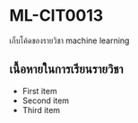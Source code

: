 # ML-CIT0013
เก็บโค้ดของรายวิชา machine learning

## เนื้อหายในการเรียนรายวิชา
- First item
- Second item
- Third item
